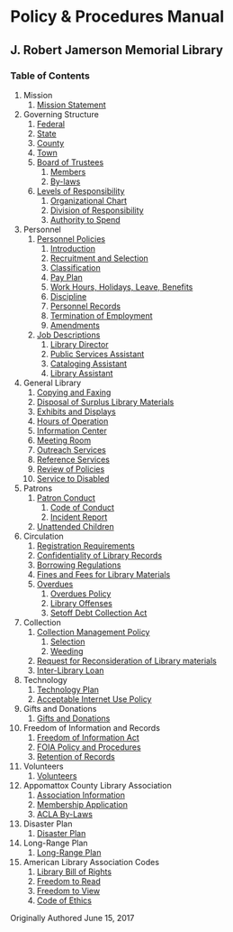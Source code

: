 [1.1]: mission/mission-statement.md
[2.1]: governing_structure/federal.md
[2.2]: governing_structure/state.md
[2.3]: governing_structure/county.md
[2.4]: governing_structure/town.md
[2.5]: governing_structure/board-of-trustees.md
[2.5.1]: governing_structure/board-of-trustees.md#members
[2.5.2]: governing_structure/board-of-trustees.md#by-laws
[2.6]: governing_structure/levels-of-responsibility.md
[2.6.1]: governing_structure/levels-of-responsibility.md#organizational-chart
[2.6.2]: governing_structure/levels-of-responsibility.md#division-of-responsibility
[2.6.3]: governing_structure/levels-of-responsibility.md#authority-to-spend
[3.1]: personnel/personnel-policies.md
[3.1.1]: personnel/personnel-policies.md#introduction
[3.1.2]: personnel/personnel-policies.md#recruitment-and-selection
[3.1.3]: personnel/personnel-policies.md#classification
[3.1.4]: personnel/personnel-policies.md#pay-plan
[3.1.5]: personnel/personnel-policies.md#work-hours-holidays-leave-benefits
[3.1.6]: personnel/personnel-policies.md#discipline
[3.1.7]: personnel/personnel-policies.md#personnel-records
[3.1.8]: personnel/personnel-policies.md#termination-of-employment
[3.1.9]: personnel/personnel-policies.md#amendments
[3.2]: personnel/job-descriptions.md
[3.2.1]: personnel/job-descriptions.md#library-director
[3.2.2]: personnel/job-descriptions.md#public-services-assistant
[3.2.3]: personnel/job-descriptions.md#cataloging-assistant
[3.2.4]: personnel/job-descriptions.md#library-assistant
[4.1]: general_library/copying-and-faxing.md
[4.2]: general_library/disposal-of-surplus-library-materials.md
[4.3]: general_library/exhibits-and-displays.md
[4.4]: general_library/hours-of-operation.md
[4.5]: general_library/information-center.md
[4.6]: general_library/meeting-room.md
[4.7]: general_library/outreach-services.md
[4.8]: general_library/reference-services.md
[4.9]: general_library/review-of-policies.md
[4.10]: general_library/service-to-disabled.md
[5.1]: patrons/patron-conduct.md
[5.1.1]: patrons/patron-conduct.md#code-of-conduct
[5.1.2]: patrons/patron-conduct.md#incident-report
[5.2]: patrons/unattended-children.md
[6.1]: circulation/registration-requirements.md
[6.2]: circulation/confidentiality-of-library-records.md
[6.3]: circulation/borrowing-regulations.md
[6.4]: circulation/fines-and-fees-for-library-materials.md
[6.5]: circulation/overdues.md
[6.5.1]: circulation/overdues.md#overdues-policy
[6.5.2]: circulation/overdues.md#library-offenses
[6.5.3]: circulation/overdues.md#setoff-debt-collection-act
[7.1]: collection/collection-management-policy.md
[7.1.1]: collection/collection-management-policy.md#selection
[7.1.2]: collection/collection-management-policy.md#weeding
[7.2]: collection/request-for-reconsideration-of-library-materials.md
[7.3]: collection/inter-library-loan.md
[8.1]: technology/technology-plan.md
[8.2]: technology/acceptable-internet-use-policy.md
[9.1]: gifts_and_donations/gifts-and-donations.md
[10.1]: freedom_of_information_and_records/freedom-of-information-act.md
[10.2]: freedom_of_information_and_records/foia-policy-and-procedures.md
[10.3]: freedom_of_information_and_records/retention-of-records.md
[11.1]: volunteers/volunteers.md
[12.1]: appomattox_county_library_association/association-information.md
[12.2]: appomattox_county_library_association/membership-application.md
[12.3]: appomattox_county_library_association/acla-by-laws.md
[13.1]: disaster_plan/disaster-plan.md
[14.1]: long_range_plan/long-range-plan.md
[15.1]: american_library_association_codes/library-bill-of-rights.md
[15.2]: american_library_association_codes/freedom-to-read.md
[15.3]: american_library_association_codes/freedom-to-view.md
[15.4]: american_library_association_codes/code-of-ethics.md

# Policy & Procedures Manual
## J. Robert Jamerson Memorial Library
### Table of Contents

1. Mission
	1. [Mission Statement][1.1]
2. Governing Structure
	1. [Federal][2.1]
	1. [State][2.2]
	2. [County][2.3]
	3. [Town][2.4]
	3. [Board of Trustees][2.5]
		1. [Members][2.5.1]
		2. [By-laws][2.5.2]
	4. [Levels of Responsibility][2.6]
		1. [Organizational Chart][2.6.1]
		2. [Division of Responsibility][2.6.2]
		3. [Authority to Spend][2.6.3]
3. Personnel
	1. [Personnel Policies][3.1]
		1. [Introduction][3.1.1]
		2. [Recruitment and Selection][3.1.2]
		3. [Classification][3.1.3]
		4. [Pay Plan][3.1.4]
		5. [Work Hours, Holidays, Leave, Benefits][3.1.5]
		6. [Discipline][3.1.6]
		7. [Personnel Records][3.1.7]
		8. [Termination of Employment][3.1.8]
		9. [Amendments][3.1.9]
	2. [Job Descriptions][3.2]
		1. [Library Director][3.2.1]
		2. [Public Services Assistant][3.2.2]
		3. [Cataloging Assistant][3.2.3]
		4. [Library Assistant][3.2.4]
4. General Library
	1. [Copying and Faxing][4.1]
	2. [Disposal of Surplus Library Materials][4.2]
	3. [Exhibits and Displays][4.3]
	4. [Hours of Operation][4.4]
	5. [Information Center][4.5]
	6. [Meeting Room][4.6]
	7. [Outreach Services][4.7]
	8. [Reference Services][4.8]
	9. [Review of Policies][4.9]
	10. [Service to Disabled][4.10]
5. Patrons
	1. [Patron Conduct][5.1]
		1. [Code of Conduct][5.1.1]
		2. [Incident Report][5.1.2]
	2. [Unattended Children][5.2]
6. Circulation
	1. [Registration Requirements][6.1]
	2. [Confidentiality of Library Records][6.2]
	3. [Borrowing Regulations][6.3]
	4. [Fines and Fees for Library Materials][6.4]
	5. [Overdues][6.5]
		1. [Overdues Policy][6.5.1]
		2. [Library Offenses][6.5.2]
		3. [Setoff Debt Collection Act][6.5.3]
7. Collection
	1. [Collection Management Policy][7.1]
		1. [Selection][7.1.1]
		2. [Weeding][7.1.2]
	2. [Request for Reconsideration of Library materials][7.2]
	3. [Inter-Library Loan][7.3]
8. Technology
	1. [Technology Plan][8.1]
	2. [Acceptable Internet Use Policy][8.2]
9. Gifts and Donations
	1. [Gifts and Donations][9.1]
10. Freedom of Information and Records
	1. [Freedom of Information Act][10.1]
	2. [FOIA Policy and Procedures][10.2]
	3. [Retention of Records][10.3]
11. Volunteers
	1. [Volunteers][11.1]
12. Appomattox County Library Association
	1. [Association Information][12.1]
	2. [Membership Application][12.2]
	3. [ACLA By-Laws][12.3]
13. Disaster Plan
	1. [Disaster Plan][13.1]
14. Long-Range Plan
	1. [Long-Range Plan][14.1]
15. American Library Association Codes
	1. [Library Bill of Rights][15.1]
	2. [Freedom to Read][15.2]
	3. [Freedom to View][15.3]
	4. [Code of Ethics][15.4]


Originally Authored June 15, 2017
